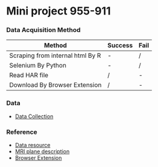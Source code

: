 # Mini project 955-911

### Data Acquisition Method
| Method | Success |  Fail |
| ------ | ------- | ----- |
| Scraping from internal html By R | - | / |
| Selenium By Python | - | / |
| Read HAR file | / | - |
| Download By Browser Extension | / | - |

### Data
- [Data Collection](https://github.com/fluke34261/mini-project-955-911/tree/main/Data%20Collection)


### Reference 
- [Data resource](https://nbia.cancerimagingarchive.net/nbia-search/)
- [MRI plane description](https://www.researchgate.net/figure/MRI-planes-for-MRI-head-scan-a-Axial-b-Coronal-c-Sagittal-MR-scanner-can-generate_fig2_338448026)
- [Browser Extension](https://chrome.google.com/webstore/detail/download-all-images/ifipmflagepipjokmbdecpmjbibjnakm)
